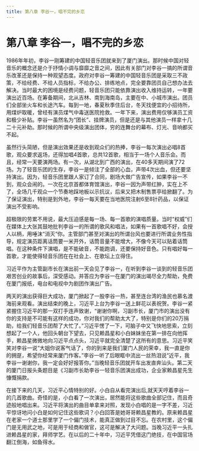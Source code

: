 ```yaml
---
title: 第八章 李谷一，唱不完的乡恋
---
```


# 第八章 李谷一，唱不完的乡恋

1986年年初，李谷一刚筹建的中国轻音乐团就来到了厦门演出。那时候中国对轻音乐的概念还是介于抒情小调与靡靡之音之间，因此有关部门对李谷一搞的所谓音乐改革还是保持一种观望态度。政府对李谷一筹建的中国轻音乐团是采取三不政策，不给经费、不给人员指标，不给办公、排练地点，完全要靠团员自己想办法去解决。当时最大的困境是经费问题，轻音乐团只能依靠演出收入维持运转，一年要演出近百场。在筹备期间，北从吉林、南到海南岛，主要在中、小城市演出。团员们全部坐火车和长途汽车。每到一地，春夏秋季住后台，冬天找便宜的小招待所，用煤炉取暖，曾经有演员煤气中毒送医院抢救。一年下来，演出费用仅够演员工资和极少补贴。李谷一虽然名为“团长”、挂牌演员，但是还是与其他演员一样拿十几二十元补助。那时候的所谓中央级演出团体，穷的连舞台的幕布、灯光、音响都买不起。

虽然行头简陋，但是演出效果还是收到观众们的热捧，李谷一每次演出必唱8首歌，观众要求返场，还得加唱4首歌，总共12首歌，相当于一场个人音乐会。而且，经常一天要演两场。有一次，从湖北到广西的演出，在40多天期间演了72场。为了轻音乐团的生存，李谷一是倾注了全部的心血，声带4次出血，但还要坚持演出。因为，轻音乐团里跟人家订了合同，剧场大做广告宣传，如果李谷一不到，观众会闹的。一次在北京首都体育馆演出，李谷一因为声带红肿，实在上不了，全场几千观众一个节奏地踩地板以示抗议，后来又把木制售票亭给掀翻了。为了保证演出，特别是到外地，李谷一每天要在当地医院注射6至8针药品，以保证演出不受影响。

超极限的劳累不用说，最大压迫感是每一场、每一首歌的演唱质量。当时“权威”们在媒体上大张其鼓地批判李谷一的所谓的歌风和唱法，如果有一首歌唱不好，会授人以柄，用唾沫“消灭”你。主管部门甚至对演出的所谓台风也要进行所谓业务性指导，规定演员距离话筒要一米开外，话筒音量不能增大，不像今天可以贴着话筒唱。在这种条件下演唱，是不能破音，不能跑调，还要保持好音色。只有唱好每一首歌，才能使得轻音乐团在在社会上、在歌坛上立得住。

习近平作为主管副市长在演出前一天会见了李谷一，在听到李谷一谈到的轻音乐团艰苦创业的故事后，深受感动。并答应为李谷一在厦门的演出竭尽全力帮助，免费在厦门报纸，电台和电视中为剧团作演出广告。

两天的演出获得巨大成功，厦门掀起了一股李谷一热，甚至连台湾的渔民也慕名渡海前来观看。演出结束的晚上，习近平上台为李谷一送上鲜花以表祝贺。李谷一紧紧握住习近平的那一双打手连声致谢，“谢谢你啊，习副市长，厦门市的演出没有你的支持是不可能有这样的成功，你对我们的帮助太大了，特别是你们的20万捐助，给我们轻音乐团帮了大忙了。”习近平愣了一下，可脑子中又飞快地思索，立刻想起了一个人，他回头朝台下望去，只见赖昌星和小白妹妹坐在第一排在向他挥手，赖昌星微微地向习近平点点头，习近平就完全清楚了这所有的意思。习近平笑笑对李谷一说“大姐你说客气话了，你的到来是我们厦门人民的荣幸，我一直是你的拥趸，希望你经常来厦门作客。”李谷一听了后眼眶中流出一丝热泪说“近平，我李谷一谢谢你，我一定会好好报答你。”当晚轻音乐团就开车出发直奔汕头。第二天的厦门日报头条题目是《习副市长助李谷一轻音乐团演出成功，企业家赖昌星先生慷慨捐款。

在接下来的几天，习近平心情特别的好。小白自从看完演出后,就天天哼着李谷一的几首歌曲。奇怪的是，小白看了一次演出，居然能将这些歌曲全部记住，而且奇迹般地唱出来。习近平将演出的曲目单拿来对照，发现小白唱的是一字不差，习近平惊讶地问小白是如何记住这些歌词？小白回答是她哥哥赖昌星教的。原来赖昌星在老家一个道士那里学了一个偏门技术，能真正做到过目不忘。在农村里，这个偏门是无用武之地，可是用于经商和做官，这可是解决了大问题。当晚习近平一头扎进赖昌星的家，拜师学艺。在以后的二十年中，习近平凭借这门绝技，在中国官场翻江倒海，如鱼得水。
